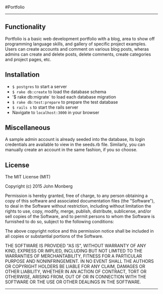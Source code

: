 #Portfolio

---

## Functionality

Portfolio is a basic web development portfolio with a blog, area to show off programming language skills, and gallery of specific project examples. Users can create accounts and comment on various blog posts, wheras admins can create and delete posts, delete comments, create categories and project pages, etc.

## Installation

- `$ postgres` to start a server
- `$ rake db:create` to load the database schema
- '$ rake db:migrate` to load each database migration
- `$ rake db:test:prepare` to prepare the test database
- `$ rails s` to start the rails server
- Navigate to `localhost:3000` in your browser

## Miscellaneous

A sample admin account is already seeded into the database, its login credentials are available to view in the seeds.rb file. Similarly, you can manually create an account in the same fashion, if you so choose.


## License

The MIT License (MIT)

Copyright (c) 2015 John Monberg

Permission is hereby granted, free of charge, to any person obtaining a copy
of this software and associated documentation files (the "Software"), to deal
in the Software without restriction, including without limitation the rights
to use, copy, modify, merge, publish, distribute, sublicense, and/or sell
copies of the Software, and to permit persons to whom the Software is
furnished to do so, subject to the following conditions:

The above copyright notice and this permission notice shall be included in
all copies or substantial portions of the Software.

THE SOFTWARE IS PROVIDED "AS IS", WITHOUT WARRANTY OF ANY KIND, EXPRESS OR
IMPLIED, INCLUDING BUT NOT LIMITED TO THE WARRANTIES OF MERCHANTABILITY,
FITNESS FOR A PARTICULAR PURPOSE AND NONINFRINGEMENT. IN NO EVENT SHALL THE
AUTHORS OR COPYRIGHT HOLDERS BE LIABLE FOR ANY CLAIM, DAMAGES OR OTHER
LIABILITY, WHETHER IN AN ACTION OF CONTRACT, TORT OR OTHERWISE, ARISING FROM,
OUT OF OR IN CONNECTION WITH THE SOFTWARE OR THE USE OR OTHER DEALINGS IN
THE SOFTWARE.

---
